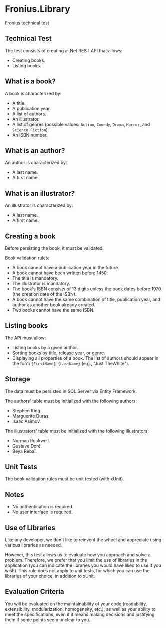 # Fronius.Library
Fronius technical test

## Technical Test

The test consists of creating a .Net REST API that allows:

- Creating books.
- Listing books.

## What is a book?

A book is characterized by:

- A title.
- A publication year.
- A list of authors.
- An illustrator.
- A list of genres (possible values: `Action`, `Comedy`, `Drama`, `Horror`, and `Science Fiction`).
- An ISBN number.

## What is an author?

An author is characterized by:

- A last name.
- A first name.

## What is an illustrator?

An illustrator is characterized by:

- A last name.
- A first name.

## Creating a book

Before persisting the book, it must be validated.

Book validation rules:

- A book cannot have a publication year in the future.
- A book cannot have been written before 1450.
- The title is mandatory.
- The illustrator is mandatory.
- The book's ISBN consists of 13 digits unless the book dates before 1970 (the creation date of the ISBN).
- A book cannot have the same combination of title, publication year, and author as another book already created.
- Two books cannot have the same ISBN.

## Listing books

The API must allow:

- Listing books by a given author.
- Sorting books by title, release year, or genre.
- Displaying all properties of a book. The list of authors should appear in the form `{FirstName} {LastName}` (e.g., "Just TheWhite").

## Storage

The data must be persisted in SQL Server via Entity Framework.

The authors' table must be initialized with the following authors:

- Stephen King.
- Marguerite Duras.
- Isaac Asimov.

The illustrators' table must be initialized with the following illustrators:

- Norman Rockwell.
- Gustave Doré.
- Beya Rebaï.

## Unit Tests

The book validation rules must be unit tested (with xUnit).

## Notes

- No authentication is required.
- No user interface is required.

## Use of Libraries

Like any developer, we don't like to reinvent the wheel and appreciate using various libraries as needed.

However, this test allows us to evaluate how you approach and solve a problem. Therefore, we prefer that you limit the use of libraries in the application (you can indicate the libraries you would have liked to use if you wish). This rule does not apply to unit tests, for which you can use the libraries of your choice, in addition to xUnit.

## Evaluation Criteria

You will be evaluated on the maintainability of your code (readability, extensibility, modularization, homogeneity, etc.), as well as your ability to meet the specifications, even if it means making decisions and justifying them if some points seem unclear to you.